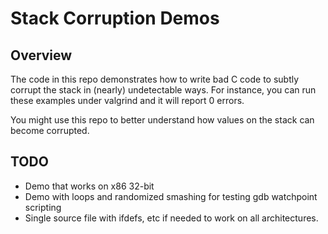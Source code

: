 # Stack Corruption Demos

## Overview

The code in this repo demonstrates how to write bad C code to subtly corrupt
the stack in (nearly) undetectable ways. For instance, you can run these
examples under valgrind and it will report 0 errors.

You might use this repo to better understand how values on the stack can become
corrupted.

## TODO

* Demo that works on x86 32-bit
* Demo with loops and randomized smashing for testing gdb watchpoint scripting
* Single source file with ifdefs, etc if needed to work on all architectures.
